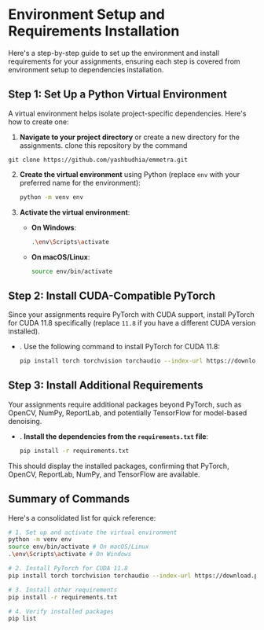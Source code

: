 # Environment Setup and Requirements Installation

Here's a step-by-step guide to set up the environment and install requirements for your assignments, ensuring each step is covered from environment setup to dependencies installation.

## Step 1: Set Up a Python Virtual Environment

A virtual environment helps isolate project-specific dependencies. Here's how to create one:

1. **Navigate to your project directory** or create a new directory for the assignments. clone this repository by the command

```
git clone https://github.com/yashbudhia/emmetra.git
```

2. **Create the virtual environment** using Python (replace `env` with your preferred name for the environment):

   ```bash
   python -m venv env
   ```

3. **Activate the virtual environment**:

   - **On Windows**:

     ```bash
     .\env\Scripts\activate
     ```

   - **On macOS/Linux**:

     ```bash
     source env/bin/activate
     ```

## Step 2: Install CUDA-Compatible PyTorch

Since your assignments require PyTorch with CUDA support, install PyTorch for CUDA 11.8 specifically (replace `11.8` if you have a different CUDA version installed).

- . Use the following command to install PyTorch for CUDA 11.8:

  ```bash
  pip install torch torchvision torchaudio --index-url https://download.pytorch.org/whl/cu118
  ```

## Step 3: Install Additional Requirements

Your assignments require additional packages beyond PyTorch, such as OpenCV, NumPy, ReportLab, and potentially TensorFlow for model-based denoising.

- . **Install the dependencies from the `requirements.txt` file**:

  ```bash
  pip install -r requirements.txt
  ```

This should display the installed packages, confirming that PyTorch, OpenCV, ReportLab, NumPy, and TensorFlow are available.

## Summary of Commands

Here's a consolidated list for quick reference:

```bash
# 1. Set up and activate the virtual environment
python -m venv env
source env/bin/activate # On macOS/Linux
.\env\Scripts\activate # On Windows

# 2. Install PyTorch for CUDA 11.8
pip install torch torchvision torchaudio --index-url https://download.pytorch.org/whl/cu118

# 3. Install other requirements
pip install -r requirements.txt

# 4. Verify installed packages
pip list
```
